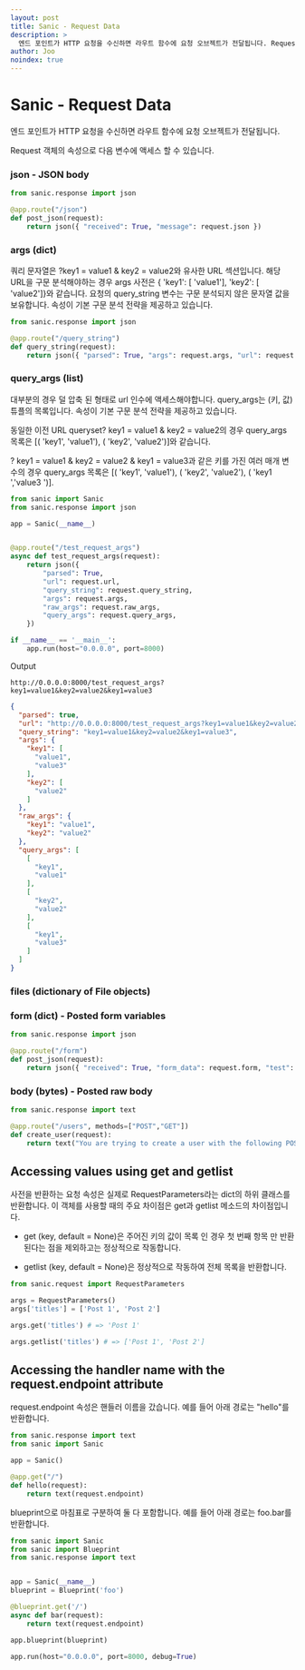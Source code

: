 ```yaml
---
layout: post
title: Sanic - Request Data
description: >
  엔드 포인트가 HTTP 요청을 수신하면 라우트 함수에 요청 오브젝트가 전달됩니다. Request 객체의 속성으로 다음 변수에 액세스 할 수 있습니다.
author: Joo
noindex: true
---
```


# Sanic - Request Data

엔드 포인트가 HTTP 요청을 수신하면 라우트 함수에 요청 오브젝트가 전달됩니다.

Request 객체의 속성으로 다음 변수에 액세스 할 수 있습니다.

### json - JSON body

~~~python
from sanic.response import json

@app.route("/json")
def post_json(request):
    return json({ "received": True, "message": request.json })
~~~

### args (dict)

쿼리 문자열은 ?key1 = value1 & key2 = value2와 유사한 URL 섹션입니다. 해당 URL을 구문 분석해야하는 경우 args 사전은 { 'key1': [ 'value1'], 'key2': [ 'value2']}와 같습니다. 요청의 query_string 변수는 구문 분석되지 않은 문자열 값을 보유합니다. 속성이 기본 구문 분석 전략을 제공하고 있습니다. 

~~~python
from sanic.response import json

@app.route("/query_string")
def query_string(request):
    return json({ "parsed": True, "args": request.args, "url": request.url, "query_string": request.query_string })
~~~



### query_args (list)

대부분의 경우 덜 압축 된 형태로 url 인수에 액세스해야합니다. query_args는 (키, 값) 튜플의 목록입니다. 속성이 기본 구문 분석 전략을 제공하고 있습니다. 

동일한 이전 URL queryset? key1 = value1 & key2 = value2의 경우 query_args 목록은 [( 'key1', 'value1'), ( 'key2', 'value2')]와 같습니다. 

? key1 = value1 & key2 = value2 & key1 = value3과 같은 키를 가진 여러 매개 변수의 경우 query_args 목록은 [( 'key1', 'value1'), ( 'key2', 'value2'), ( 'key1 ','value3 ')].

~~~python
from sanic import Sanic
from sanic.response import json

app = Sanic(__name__)


@app.route("/test_request_args")
async def test_request_args(request):
    return json({
        "parsed": True,
        "url": request.url,
        "query_string": request.query_string,
        "args": request.args,
        "raw_args": request.raw_args,
        "query_args": request.query_args,
    })

if __name__ == '__main__':
    app.run(host="0.0.0.0", port=8000)
~~~

Output

~~~
http://0.0.0.0:8000/test_request_args?key1=value1&key2=value2&key1=value3
~~~

~~~json
{
  "parsed": true,
  "url": "http://0.0.0.0:8000/test_request_args?key1=value1&key2=value2&key1=value3",
  "query_string": "key1=value1&key2=value2&key1=value3",
  "args": {
    "key1": [
      "value1",
      "value3"
    ],
    "key2": [
      "value2"
    ]
  },
  "raw_args": {
    "key1": "value1",
    "key2": "value2"
  },
  "query_args": [
    [
      "key1",
      "value1"
    ],
    [
      "key2",
      "value2"
    ],
    [
      "key1",
      "value3"
    ]
  ]
}
~~~

### files (dictionary of File objects)

### form (dict) - Posted form variables

~~~python
from sanic.response import json

@app.route("/form")
def post_json(request):
    return json({ "received": True, "form_data": request.form, "test": request.form.get('test') })
~~~

### body (bytes) - Posted raw body

~~~python
from sanic.response import text

@app.route("/users", methods=["POST","GET"])
def create_user(request):
    return text("You are trying to create a user with the following POST: %s" % request.body)
~~~



## Accessing values using get and getlist

사전을 반환하는 요청 속성은 실제로 RequestParameters라는 dict의 하위 클래스를 반환합니다. 이 객체를 사용할 때의 주요 차이점은 get과 getlist 메소드의 차이점입니다.

- get (key, default = None)은 주어진 키의 값이 목록 인 경우 첫 번째 항목 만 반환된다는 점을 제외하고는 정상적으로 작동합니다.

- getlist (key, default = None)은 정상적으로 작동하여 전체 목록을 반환합니다.

~~~python
from sanic.request import RequestParameters

args = RequestParameters()
args['titles'] = ['Post 1', 'Post 2']

args.get('titles') # => 'Post 1'

args.getlist('titles') # => ['Post 1', 'Post 2']
~~~



## Accessing the handler name with the request.endpoint attribute

request.endpoint 속성은 핸들러 이름을 갔습니다. 예를 들어 아래 경로는 "hello"를 반환합니다.

~~~python
from sanic.response import text
from sanic import Sanic

app = Sanic()

@app.get("/")
def hello(request):
    return text(request.endpoint)
~~~

blueprint으로 마침표로 구분하여 둘 다 포함합니다. 예를 들어 아래 경로는 foo.bar를 반환합니다.

~~~python
from sanic import Sanic
from sanic import Blueprint
from sanic.response import text


app = Sanic(__name__)
blueprint = Blueprint('foo')

@blueprint.get('/')
async def bar(request):
    return text(request.endpoint)

app.blueprint(blueprint)

app.run(host="0.0.0.0", port=8000, debug=True)
~~~


